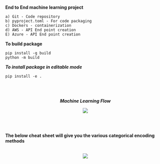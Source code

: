 **End to End machine learning project**
    
    a) Git - Code repository
    b) pyproject.toml - For code packaging
    c) Dockers - containerization 
    d) AWS - API End point creation
    E) Azure - API End point creation 

**To build package**

    pip install -q build
    python -m build

_**To install package in editable mode**_

    pip install -e .

<br></br>
<p align="center">
    <i><B>Machine Learning Flow</B></i><br>
</p>

<p align="center">
  <img src="https://github.com/Mastaiah/E2E-ML-Project/assets/49465317/fb5a5d31-399e-43f0-a5ea-6be257ca4642" />
</p>

<br></br>

**The below cheat sheet will give you the various categorical encoding methods**
<br></br>
<p align="center">
  <img src="https://github.com/Mastaiah/E2E-ML-Project/assets/49465317/4d979f3f-9c29-44b7-aacf-35e83ed867e8" />
</p>

